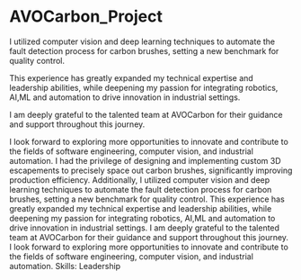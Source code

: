 # AVOCarbon_Project
 I utilized computer vision and deep learning techniques to automate the fault detection process for carbon brushes, setting a new benchmark for quality control.

This experience has greatly expanded my technical expertise and leadership abilities, while deepening my passion for integrating robotics, AI,ML and automation to drive innovation in industrial settings.

I am deeply grateful to the talented team at AVOCarbon for their guidance and support throughout this journey.

I look forward to exploring more opportunities to innovate and contribute to the fields of software engineering, computer vision, and industrial automation.
I had the privilege of designing and implementing custom 3D escapements to precisely space out carbon brushes, significantly improving production efficiency. Additionally, I utilized computer vision and deep learning techniques to automate the fault detection process for carbon brushes, setting a new benchmark for quality control. This experience has greatly expanded my technical expertise and leadership abilities, while deepening my passion for integrating robotics, AI,ML and automation to drive innovation in industrial settings. I am deeply grateful to the talented team at AVOCarbon for their guidance and support throughout this journey. I look forward to exploring more opportunities to innovate and contribute to the fields of software engineering, computer vision, and industrial automation.
Skills: Leadership

